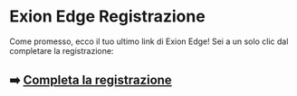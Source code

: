 # Exion Edge Registrazione

Come promesso, ecco il tuo ultimo link di Exion Edge! Sei a un solo clic dal completare la registrazione:

## ➡️ [Completa la registrazione](https://t.co/m35eSN2Zjj)